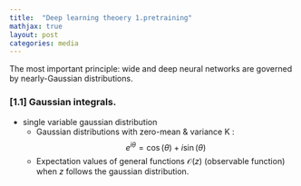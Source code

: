 ```yaml
---
title:  "Deep learning theoery 1.pretraining"
mathjax: true
layout: post
categories: media
---
```

The most important principle: wide and deep neural networks are governed by nearly-Gaussian distributions.
### [1.1] Gaussian integrals.
* single variable gaussian distribution
    - Gaussian distributions with zero-mean & variance K : $$ e^{i\theta}=\cos(\theta)+i\sin(\theta) $$
    - Expectation values of general functions $\mathcal{O}(z)$ (observable function) when $z$ follows the gaussian distribution.




